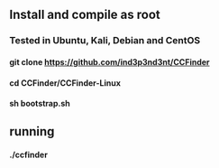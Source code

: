 ## Install and compile as root
### Tested in Ubuntu, Kali, Debian and CentOS
#### git clone https://github.com/ind3p3nd3nt/CCFinder
#### cd CCFinder/CCFinder-Linux
#### sh bootstrap.sh

## running 
#### ./ccfinder <directory>
